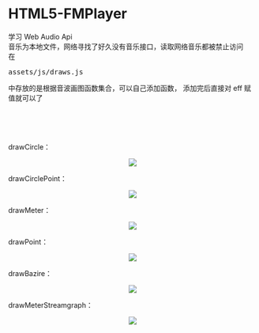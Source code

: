 <h1>HTML5-FMPlayer</h1>
<p>
	学习 Web Audio Api<br>
	音乐为本地文件，网络寻找了好久没有音乐接口，读取网络音乐都被禁止访问<br>
	在 <pre>assets/js/draws.js</pre>中存放的是根据音波画图函数集合，可以自己添加函数，
	添加完后直接对 eff 赋值就可以了
</p>
<br >
<br >
<br >
<p> drawCircle： </p>
<p style="text-align:center;">
	<img src="assets/images/view.png"  />
</p>
<p> drawCirclePoint： </p>
<p style="text-align:center;">
	<img src="assets/images/view1.png"  />
</p>
<p> drawMeter： </p>
<p style="text-align:center;">	
	<img src="assets/images/view2.png" />
</p>
<p> drawPoint： </p>
<p style="text-align:center;">	
	<img src="assets/images/view3.png" />
</p>
<p> drawBazire： </p>
<p style="text-align:center;">	
	<img src="assets/images/view4.png" />
</p>
<p> drawMeterStreamgraph： </p>
<p style="text-align:center;">	
	<img src="assets/images/view5.png" />
</p>	

